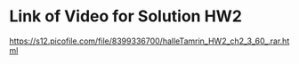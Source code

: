 # Link of Video for Solution HW2
https://s12.picofile.com/file/8399336700/halleTamrin_HW2_ch2_3_60_.rar.html
